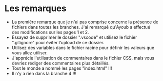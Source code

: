 # Les remarques

- La première remarque que je n'ai pas comprise concerne la présence de fichiers dans toutes les branches. J'ai remarqué qu'Ayoub a effectué des modifications sur les pages 1 et 2.
- Essayez de supprimer le dossier ".vscode" et utilisez le fichier ".gitignore" pour éviter l'upload de ce dossier.
- Utilisez des variables dans le fichier racine pour définir les valeurs que vous allez utiliser.
- J'apprécie l'utilisation de commentaires dans le fichier CSS, mais vous devriez rédiger des commentaires plus détaillés.
- Tout le monde a nommé les pages "index.html" !!!
- Il n'y a rien dans la branche 4 !!!
